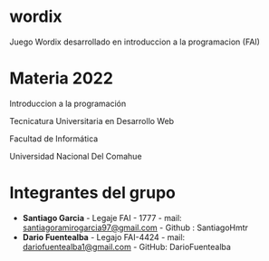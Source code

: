 # wordix
Juego Wordix desarrollado en introduccion a la programacion (FAI)

# Materia 2022
Introduccion a la programación  

Tecnicatura Universitaria en Desarrollo Web  

Facultad de Informática  

Universidad Nacional Del Comahue  


# Integrantes del grupo 

 - **Santiago Garcia** - Legaje FAI - 1777 - mail: santiagoramirogarcia97@gmail.com - Github : SantiagoHmtr
 - **Dario Fuentealba** - Legajo FAI-4424 - mail: dariofuentealba1@gmail.com - GitHub: DarioFuentealba
 